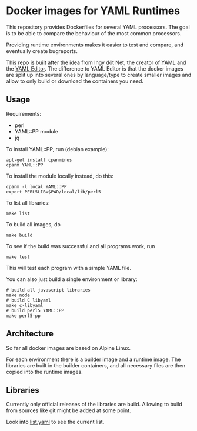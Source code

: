 # Docker images for YAML Runtimes

This repository provides Dockerfiles for several YAML processors. The goal is
to be able to compare the behaviour of the most common processors.

Providing runtime environments makes it easier to test and compare, and
eventually create bugreports.

This repo is built after the idea from Ingy döt Net, the creator of
[YAML](http://yaml.org/) and the [YAML
Editor](https://github.com/yaml/yaml-editor). The difference to YAML Editor is
that the docker images are split up into several ones by language/type to create
smaller images and allow to only build or download the containers you need.

## Usage

Requirements:
* perl
* YAML::PP module
* jq

To install YAML::PP, run (debian example):

    apt-get install cpanminus
    cpanm YAML::PP

To install the module locally instead, do this:

    cpanm -l local YAML::PP
    export PERL5LIB=$PWD/local/lib/perl5

To list all libraries:

    make list

To build all images, do

    make build

To see if the build was successful and all programs work, run

    make test

This will test each program with a simple YAML file.

You can also just build a single environment or library:

    # build all javascript libraries
    make node
    # build C libyaml
    make c-libyaml
    # build perl5 YAML::PP
    make perl5-pp

## Architecture

So far all docker images are based on Alpine Linux.

For each environment there is a builder image and a runtime image.
The libraries are built in the builder containers, and all necessary
files are then copied into the runtime images.

## Libraries

Currently only official releases of the libraries are build. Allowing to
build from sources like git might be added at some point.

Look into [list.yaml](list.yaml) to see the current list.
